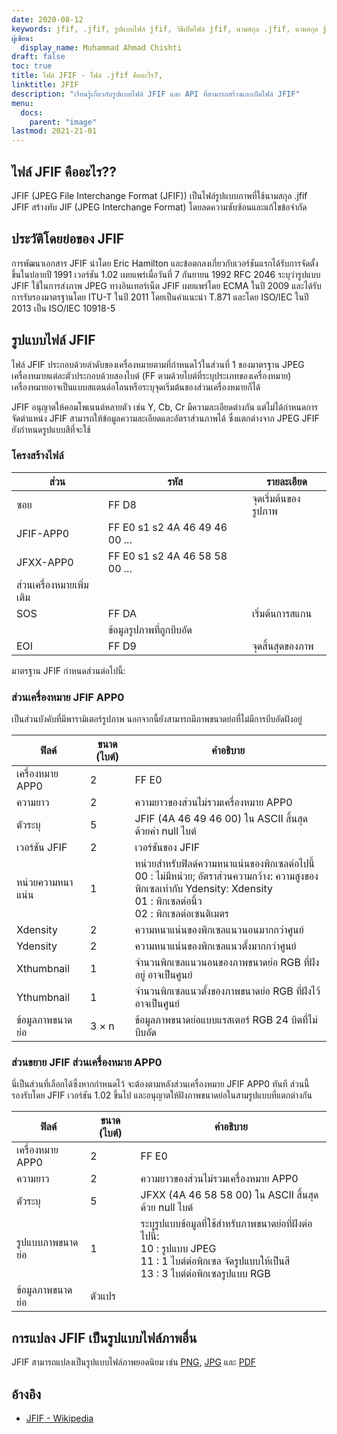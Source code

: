 ```yaml
---
date: 2020-08-12
keywords: jfif, .jfif, รูปแบบไฟล์ jfif, วิธีเปิดไฟล์ jfif, นามสกุล .jfif, นามสกุล jfif,
ผู้เขียน:
  display_name: Muhammad Ahmad Chishti
draft: false
toc: true
title: ไฟล์ JFIF - ไฟล์ .jfif คืออะไร?,
linktitle: JFIF
description: "เรียนรู้เกี่ยวกับรูปแบบไฟล์ JFIF และ API ที่สามารถสร้างและเปิดไฟล์ JFIF"
menu:
  docs:
    parent: "image"
lastmod: 2021-21-01
---
```


## ไฟล์ JFIF คืออะไร??

JFIF (JPEG File Interchange Format (JFIF)) เป็นไฟล์รูปแบบภาพที่ใช้นามสกุล .jfif JFIF สร้างทับ JIF (JPEG Interchange Format) โดยลดความซับซ้อนและแก้ไขข้อจำกัด

## ประวัติโดยย่อของ JFIF

การพัฒนาเอกสาร JFIF นำโดย Eric Hamilton และข้อตกลงเกี่ยวกับเวอร์ชันแรกได้รับการจัดตั้งขึ้นในปลายปี 1991 เวอร์ชัน 1.02 เผยแพร่เมื่อวันที่ 7 กันยายน 1992 RFC 2046 ระบุว่ารูปแบบ JFIF ใช้ในการส่งภาพ JPEG ทางอินเทอร์เน็ต JFIF เผยแพร่โดย ECMA ในปี 2009 และได้รับการรับรองมาตรฐานโดย ITU-T ในปี 2011 โดยเป็นคำแนะนำ T.871 และโดย ISO/IEC ในปี 2013 เป็น ISO/IEC 10918-5

## รูปแบบไฟล์ JFIF ##

ไฟล์ JFIF ประกอบด้วยลำดับของเครื่องหมายตามที่กำหนดไว้ในส่วนที่ 1 ของมาตรฐาน JPEG เครื่องหมายแต่ละตัวประกอบด้วยสองไบต์ (FF ตามด้วยไบต์ที่ระบุประเภทของเครื่องหมาย) เครื่องหมายอาจเป็นแบบสแตนด์อโลนหรือระบุจุดเริ่มต้นของส่วนเครื่องหมายก็ได้

JFIF อนุญาตให้คอมโพเนนต์หลายตัว เช่น Y, Cb, Cr มีความละเอียดต่างกัน แต่ไม่ได้กำหนดการจัดตำแหน่ง JFIF สามารถให้ข้อมูลความละเอียดและอัตราส่วนภาพได้ ซึ่งแตกต่างจาก JPEG JFIF ยังกำหนดรูปแบบสีที่จะใช้

### โครงสร้างไฟล์ ##

|ส่วน|รหัส|รายละเอียด|
|---|---|---|
|ซอย|FF D8|จุดเริ่มต้นของรูปภาพ|
|JFIF-APP0|FF E0 s1 s2 4A 46 49 46 00 ...||
|JFXX-APP0|FF E0 s1 s2 4A 46 58 58 00 ...||
|ส่วนเครื่องหมายเพิ่มเติม|
|SOS|FF DA|เริ่มต้นการสแกน|
||ข้อมูลรูปภาพที่ถูกบีบอัด||
|EOI|FF D9|จุดสิ้นสุดของภาพ|

มาตรฐาน JFIF กำหนดส่วนต่อไปนี้:

### ส่วนเครื่องหมาย JFIF APP0 ###

เป็นส่วนบังคับที่มีพารามิเตอร์รูปภาพ นอกจากนี้ยังสามารถมีภาพขนาดย่อที่ไม่มีการบีบอัดฝังอยู่

|ฟิลด์|ขนาด (ไบต์)|คำอธิบาย|
|---|---|---|
|เครื่องหมาย APP0|2|FF E0|
|ความยาว|2|ความยาวของส่วนไม่รวมเครื่องหมาย APP0|
|ตัวระบุ|5|JFIF (4A 46 49 46 00) ใน ASCII สิ้นสุดด้วยค่า null ไบต์|
|เวอร์ชัน JFIF|2|เวอร์ชันของ JFIF|
|หน่วยความหนาแน่น|1|หน่วยสำหรับฟิลด์ความหนาแน่นของพิกเซลต่อไปนี้</br> 00 : ไม่มีหน่วย; อัตราส่วนความกว้าง: ความสูงของพิกเซลเท่ากับ Ydensity: Xdensity</br> 01 : พิกเซลต่อนิ้ว</br> 02 : พิกเซลต่อเซนติเมตร|
|Xdensity|2|ความหนาแน่นของพิกเซลแนวนอนมากกว่าศูนย์|
|Ydensity|2|ความหนาแน่นของพิกเซลแนวตั้งมากกว่าศูนย์|
|Xthumbnail|1|จำนวนพิกเซลแนวนอนของภาพขนาดย่อ RGB ที่ฝังอยู่ อาจเป็นศูนย์|
|Ythumbnail|1|จำนวนพิกเซลแนวตั้งของภาพขนาดย่อ RGB ที่ฝังไว้ อาจเป็นศูนย์|
|ข้อมูลภาพขนาดย่อ|3 × n|ข้อมูลภาพขนาดย่อแบบแรสเตอร์ RGB 24 บิตที่ไม่บีบอัด|

### ส่วนขยาย JFIF ส่วนเครื่องหมาย APP0 ###

นี่เป็นส่วนที่เลือกได้ซึ่งหากกำหนดไว้ จะต้องตามหลังส่วนเครื่องหมาย JFIF APP0 ทันที ส่วนนี้รองรับโดย JFIF เวอร์ชัน 1.02 ขึ้นไป และอนุญาตให้ฝังภาพขนาดย่อในสามรูปแบบที่แตกต่างกัน

|ฟิลด์|ขนาด (ไบต์)|คำอธิบาย|
|---|---|---|
|เครื่องหมาย APP0|2|FF E0|
|ความยาว|2|ความยาวของส่วนไม่รวมเครื่องหมาย APP0|
|ตัวระบุ|5|JFXX (4A 46 58 58 00) ใน ASCII สิ้นสุดด้วย null ไบต์|
|รูปแบบภาพขนาดย่อ|1|ระบุรูปแบบข้อมูลที่ใช้สำหรับภาพขนาดย่อที่ฝังต่อไปนี้:</br> 10 : รูปแบบ JPEG</br> 11 : 1 ไบต์ต่อพิกเซล จัดรูปแบบให้เป็นสี</br> 13 : 3 ไบต์ต่อพิกเซลรูปแบบ RGB|
|ข้อมูลภาพขนาดย่อ|ตัวแปร||

## การแปลง JFIF เป็นรูปแบบไฟล์ภาพอื่น

JFIF สามารถแปลงเป็นรูปแบบไฟล์ภาพยอดนิยม เช่น [PNG](/th/image/png/), [JPG](/th/image/jpeg/) และ [PDF](/th/pdf/)

## อ้างอิง ##

- [JFIF - Wikipedia](https://en.wikipedia.org/wiki/JPEG_File_Interchange_Format#History)

